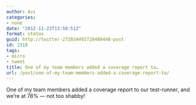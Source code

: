 ```yaml
---
author: Avi
categories:
- none
date: "2012-11-23T13:50:51Z"
format: status
guid: http://twitter-272034492720488448-post
id: 2310
tags:
- micro
- tweet
title: One of my team members added a coverage report to…
url: /post/one-of-my-team-members-added-a-coverage-report-to/
---
```

One of my team members added a coverage report to our test-runner, and we’re at 78% — not too shabby!